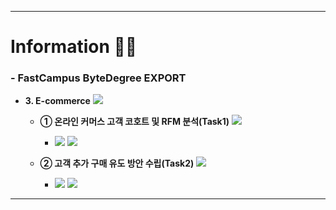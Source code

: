 ***

<!--정보-->
# **Information 🧑‍💻**

### **- FastCampus ByteDegree EXPORT** 

- **3. E-commerce** <a href="https://github.com/SKYoooon/EXPORT/tree/main/Ecommerce" target="_blank"> <img src="https://img.shields.io/badge/Link-1F2544"/> </a>
    
    - **① 온라인 커머스 고객 코호트 및 RFM 분석(Task1)** <a href="https://github.com/SKYoooon/EXPORT/tree/main/Ecommerce/Task1" target="_blank"> <img src="https://img.shields.io/badge/Link-1F2544"/> </a>

        - <img src="https://img.shields.io/badge/Python-3776AB?style=flat&logo=python&logoColor=white"/> <img src="https://img.shields.io/badge/VisualStudioCode-007ACC?style=flat&logo=visualstudiocode&logoColor=white"/>

    - **② 고객 추가 구매 유도 방안 수립(Task2)** <a href="https://github.com/SKYoooon/EXPORT/tree/main/Ecommerce/Task2" target="_blank"> <img src="https://img.shields.io/badge/Link-1F2544"/> </a>

        - <img src="https://img.shields.io/badge/Python-3776AB?style=flat&logo=python&logoColor=white"/> <img src="https://img.shields.io/badge/VisualStudioCode-007ACC?style=flat&logo=visualstudiocode&logoColor=white"/>

***


